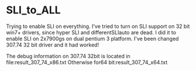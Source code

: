 # SLI_to_ALL
Trying to enable SLI on everything. 
I've tried to turn on SLI support on 32 bit 
win7+ drivers, since hyper SLI and differentSLIauto
are dead. 
I did it to enable SLI on 2x7900gs on dual 
pentium 3 platform. I've been changed 307.74
32 bit driver and it had worked! 

The debug information on 307.74 32bit
is located in file:result_307_74_x86.txt
Otherwise for64 bit:result_307_74_x64.txt
